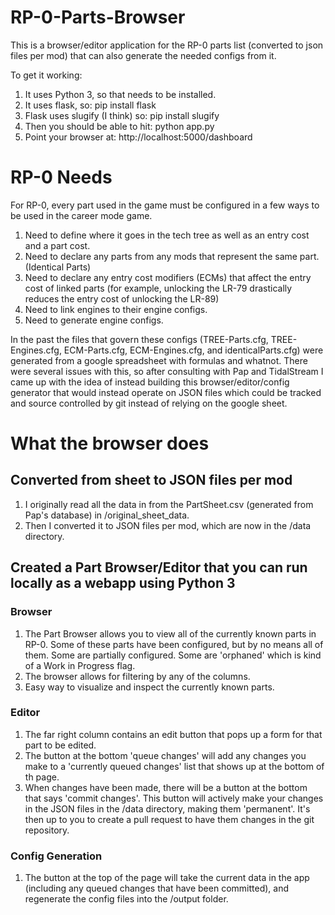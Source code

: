 # RP-0-Parts-Browser
This is a browser/editor application for the RP-0 parts list (converted to json files per mod)  that can also generate the needed configs from it.

To get it working:
   1. It uses Python 3, so that needs to be installed.
   2. It uses flask, so:  pip install flask
   3. Flask uses slugify (I think) so:  pip install slugify
   4. Then you should be able to hit:  python app.py
   5. Point your browser at:  http://localhost:5000/dashboard
   
# RP-0 Needs

For RP-0, every part used in the game must be configured in a few ways to be used in the career mode game.
   1.  Need to define where it goes in the tech tree as well as an entry cost and a part cost.
   2.  Need to declare any parts from any mods that represent the same part. (Identical Parts)
   3.  Need to declare any entry cost modifiers (ECMs) that affect the entry cost of linked parts (for example, unlocking the LR-79 drastically reduces the entry cost of unlocking the LR-89)
   4.  Need to link engines to their engine configs.
   5.  Need to generate engine configs.

In the past the files that govern these configs (TREE-Parts.cfg, TREE-Engines.cfg, ECM-Parts.cfg, ECM-Engines.cfg, and identicalParts.cfg) were generated from a google spreadsheet with formulas and whatnot.  There were several issues with this, so after consulting with Pap and TidalStream I came up with the idea of instead building this browser/editor/config generator that would instead operate on JSON files which could be tracked and source controlled by git instead of relying on the google sheet.

# What the browser does

## Converted from sheet to JSON files per mod
  
1. I originally read all the data in from the PartSheet.csv (generated from Pap's database) in /original_sheet_data.
2. Then I converted it to JSON files per mod, which are now in the /data directory.
   
## Created a Part Browser/Editor that you can run locally as a webapp using Python 3
  
### Browser
    
1.  The Part Browser allows you to view all of the currently known parts in RP-0. Some of these parts have been configured, but by no means all of them.  Some are partially configured.  Some are 'orphaned' which is kind of a Work in Progress flag.
2. The browser allows for filtering by any of the columns.
3. Easy way to visualize and inspect the currently known parts.
    
### Editor
    
1.  The far right column contains an edit button that pops up a form for that part to be edited.
2.  The button at the bottom 'queue changes' will add any changes you make to a 'currently queued changes' list that shows up at the bottom of th page.
3.  When changes have been made, there will be a button at the bottom that says 'commit changes'.  This button will actively make your changes in the JSON files in the /data directory, making them 'permanent'.  It's then up to you to create a pull request to have them changes in the git repository.
      
### Config Generation
   
1.  The button at the top of the page will take the current data in the app (including any queued changes that have been committed), and regenerate the config files into the /output folder.
   
